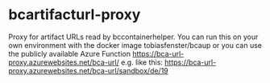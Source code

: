 # bcartifacturl-proxy

Proxy for artifact URLs read by bccontainerhelper. You can run this on your own environment with the docker image tobiasfenster/bcaup or you can use the publicly available Azure Function https://bca-url-proxy.azurewebsites.net/bca-url/ e.g. like this: https://bca-url-proxy.azurewebsites.net/bca-url/sandbox/de/19
